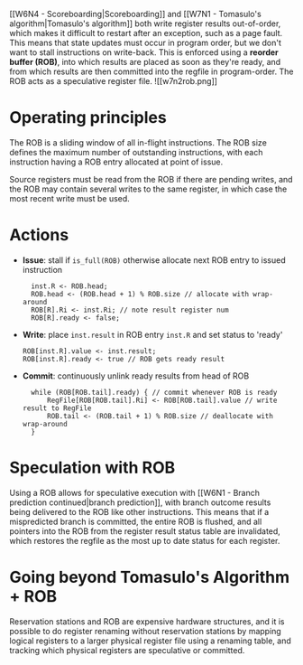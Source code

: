 [[W6N4 - Scoreboarding|Scoreboarding]] and [[W7N1 - Tomasulo's algorithm|Tomasulo's algorithm]] both write register results out-of-order, which makes it difficult to restart after an exception, such as a page fault. This means that state updates must occur in program order, but we don't want to stall instructions on write-back. This is enforced using a **reorder buffer (ROB)**, into which results are placed as soon as they're ready, and from which results are then committed into the regfile in program-order. The ROB acts as a speculative register file.
![[w7n2rob.png]]
# Operating principles
The ROB is a sliding window of all in-flight instructions. The ROB size defines the maximum number of outstanding instructions, with each instruction having a ROB entry allocated at point of issue.

Source registers must be read from the ROB if there are pending writes, and the ROB may contain several writes to the same register, in which case the most recent write must be used.
# Actions
- **Issue**: stall if `is_full(ROB)` otherwise allocate next ROB entry to issued instruction
  ```
	inst.R <- ROB.head; 
	ROB.head <- (ROB.head + 1) % ROB.size // allocate with wrap-around
	ROB[R].Ri <- inst.Ri; // note result register num
	ROB[R].ready <- false;
    ```
- **Write**: place `inst.result` in ROB entry `inst.R` and set status to 'ready'
  ```
  ROB[inst.R].value <- inst.result;
  ROB[inst.R].ready <- true // ROB gets ready result
	```
- **Commit**: continuously unlink ready results from head of ROB
  ```
	while (ROB[ROB.tail].ready) { // commit whenever ROB is ready
		RegFile[ROB[ROB.tail].Ri] <- ROB[ROB.tail].value // write result to RegFile
		ROB.tail <- (ROB.tail + 1) % ROB.size // deallocate with wrap-around
	}
	```
# Speculation with ROB
Using a ROB allows for speculative execution with [[W6N1 - Branch prediction continued|branch prediction]], with branch outcome results being delivered to the ROB like other instructions. This means that if a mispredicted branch is committed, the entire ROB is flushed, and all pointers into the ROB from the register result status table are invalidated, which restores the regfile as the most up to date status for each register.
# Going beyond Tomasulo's Algorithm + ROB
Reservation stations and ROB are expensive hardware structures, and it is possible to do register renaming without reservation stations by mapping logical registers to a larger  physical register file using a renaming table, and tracking which physical registers are speculative or committed.